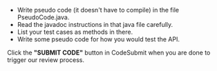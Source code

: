 * Write pseudo code (it doesn't have to compile) in the file PseudoCode.java.
* Read the javadoc instructions in that java file carefully.
* List your test cases as methods in there.
* Write some pseudo code for how you would test the API.

Click the **"SUBMIT CODE"** button in CodeSubmit when you are done
to trigger our review process.